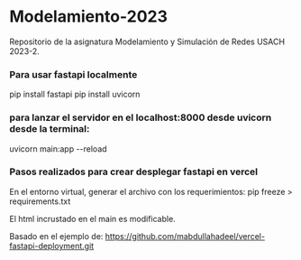 # Modelamiento-2023
Repositorio de la asignatura Modelamiento y Simulación de Redes USACH 2023-2.

### Para usar fastapi localmente

pip install fastapi
pip install uvicorn

### para lanzar el servidor en el localhost:8000 desde uvicorn desde la terminal:

uvicorn main:app --reload

### Pasos realizados para crear desplegar fastapi en vercel

En el entorno virtual, generar el archivo con los requerimientos:
pip freeze > requirements.txt

El html incrustado en el main es modificable.

Basado en el ejemplo de:
https://github.com/mabdullahadeel/vercel-fastapi-deployment.git
